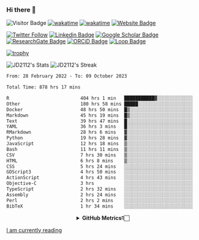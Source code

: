 ### Hi there 👋
![Visitor Badge](https://visitor-badge.laobi.icu/badge?page_id=JD2112.JD2112)
[![wakatime](https://github.com/JD2112/JD2112/actions/workflows/waka-readme.yml/badge.svg)](https://github.com/JD2112/JD2112/actions/workflows/waka-readme.yml)
[![wakatime](https://wakatime.com/badge/user/fe95275f-909a-4147-a45d-624981173898.svg)](https://wakatime.com/@fe95275f-909a-4147-a45d-624981173898)
[![Website Badge](https://img.shields.io/badge/website-informational?style=flat-square)](http://jyotirmoydas.netlify.app)

[![Twitter Follow](https://img.shields.io/twitter/follow/jyotirmoy21?style=social)](https://twitter.com/jyotirmoy21)
[![Linkedin Badge](https://img.shields.io/badge/-jyotirmoy-blue?style=plastic&logo=Linkedin&logoColor=white&link=https://www.linkedin.com/in/dasjyotirmoy/)](https://www.linkedin.com/in/dasjyotirmoy/)
[![Google Scholar Badge](https://img.shields.io/badge/-jyotirmoy-blue?style=plastic&logo=GoogleScholar&logoColor=white&link=https://scholar.google.se/citations?user=IMBYOv8AAAAJ&hl=en)](https://scholar.google.se/citations?user=IMBYOv8AAAAJ&hl=en)
[![ResearchGate Badge](https://img.shields.io/badge/-jyotirmoy-cyan?style=plastic&logo=ResearchGate&logoColor=white&link=https://www.researchgate.net/profile/Jyotirmoy-Das-3)](https://www.researchgate.net/profile/Jyotirmoy-Das-3)
[![ORCiD Badge](https://img.shields.io/badge/-jyotirmoy-green?style=plastic&logo=orcid&logoColor=white&link=https://orcid.org/0000-0002-5649-4658)](https://orcid.org/0000-0002-5649-4658)
[![Loop Badge](https://img.shields.io/badge/-jyotirmoy-orange?style=plastic&logo=Loop&logoColor=white&link=https://loop.frontiersin.org/people/1519976/overview)](https://loop.frontiersin.org/people/1519976/overview)

[![trophy](https://github-profile-trophy.vercel.app/?username=JD2112)](https://github.com/ryo-ma/github-profile-trophy)

<!--
**JD2112/JD2112** is a ✨ _special_ ✨ repository because its `README.md` (this file) appears on your GitHub profile.

Here are some ideas to get you started:

- 🔭 I’m currently working on ...
- 🌱 I’m currently learning ...
- 👯 I’m looking to collaborate on ...
- 🤔 I’m looking for help with ...
- 💬 Ask me about ...
- 📫 How to reach me: ...
- 😄 Pronouns: ...
- ⚡ Fun fact: ...
![JD2112's Top Languages](https://github-readme-stats.vercel.app/api/top-langs/?username=JD2112&theme=vue-dark&show_icons=true&hide_border=true&layout=compact)
-->
![JD2112's Stats](https://github-readme-stats.vercel.app/api?username=JD2112&theme=vue-dark&show_icons=true&hide_border=true&count_private=true)
![JD2112's Streak](https://github-readme-streak-stats.herokuapp.com/?user=JD2112&theme=vue-dark&hide_border=true)





<!--START_SECTION:waka-->

```txt
From: 28 February 2022 - To: 09 October 2023

Total Time: 878 hrs 17 mins

R                          404 hrs 1 min   ███████████▓░░░░░░░░░░░░░   46.00 %
Other                      180 hrs 58 mins █████░░░░░░░░░░░░░░░░░░░░   20.60 %
Docker                     48 hrs 50 mins  █▒░░░░░░░░░░░░░░░░░░░░░░░   05.56 %
Markdown                   45 hrs 19 mins  █▒░░░░░░░░░░░░░░░░░░░░░░░   05.16 %
Text                       39 hrs 47 mins  █░░░░░░░░░░░░░░░░░░░░░░░░   04.53 %
YAML                       36 hrs 3 mins   █░░░░░░░░░░░░░░░░░░░░░░░░   04.10 %
RMarkdown                  28 hrs 6 mins   ▓░░░░░░░░░░░░░░░░░░░░░░░░   03.20 %
Python                     19 hrs 28 mins  ▓░░░░░░░░░░░░░░░░░░░░░░░░   02.22 %
JavaScript                 12 hrs 18 mins  ▒░░░░░░░░░░░░░░░░░░░░░░░░   01.40 %
Bash                       11 hrs 11 mins  ▒░░░░░░░░░░░░░░░░░░░░░░░░   01.27 %
CSV                        7 hrs 30 mins   ▒░░░░░░░░░░░░░░░░░░░░░░░░   00.85 %
HTML                       6 hrs 8 mins    ▒░░░░░░░░░░░░░░░░░░░░░░░░   00.70 %
CSS                        5 hrs 24 mins   ░░░░░░░░░░░░░░░░░░░░░░░░░   00.62 %
GDScript3                  4 hrs 50 mins   ░░░░░░░░░░░░░░░░░░░░░░░░░   00.55 %
ActionScript               4 hrs 43 mins   ░░░░░░░░░░░░░░░░░░░░░░░░░   00.54 %
Objective-C                3 hrs           ░░░░░░░░░░░░░░░░░░░░░░░░░   00.34 %
TypeScript                 2 hrs 32 mins   ░░░░░░░░░░░░░░░░░░░░░░░░░   00.29 %
Assembly                   2 hrs 24 mins   ░░░░░░░░░░░░░░░░░░░░░░░░░   00.27 %
Perl                       2 hrs 2 mins    ░░░░░░░░░░░░░░░░░░░░░░░░░   00.23 %
BibTeX                     1 hr 34 mins    ░░░░░░░░░░░░░░░░░░░░░░░░░   00.18 %
```

<!--END_SECTION:waka-->

<div align="center">
    <details>
        <summary><b>GitHub Metrics👇🏻</b></summary>
    <br>
        
[Get Details](https://metrics.lecoq.io/insights/JD2112)
    </details>
</div>

<a target="_blank" href="https://www.goodreads.com/user/show/21242415-jyotirmoy-das">I am currently reading</a>



